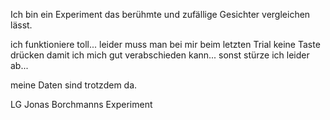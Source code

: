 Ich bin ein Experiment das berühmte und zufällige Gesichter vergleichen lässt.

ich funktioniere toll... leider muss man bei mir beim letzten Trial keine Taste drücken damit ich mich gut verabschieden kann... sonst stürze ich leider ab...


meine Daten sind trotzdem da.

LG Jonas Borchmanns Experiment
